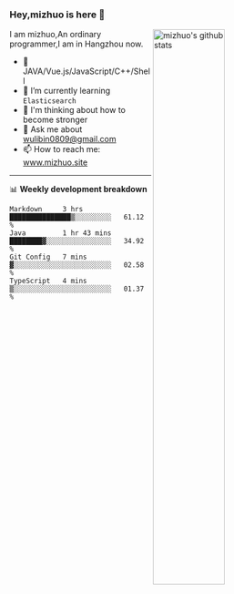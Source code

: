 ### Hey,mizhuo is here 👋

<img align="right" alt="mizhuo's github stats" width="50%" src="https://github-readme-stats.vercel.app/api?username=mizhuo&theme=tokyonight&show_icons=true">

I am mizhuo,An ordinary programmer,I am in Hangzhou now.

- 🔭 JAVA/Vue.js/JavaScript/C++/Shell
- 🌱 I’m currently learning `Elasticsearch`
- 🤔 I'm thinking about how to become stronger
- 💬 Ask me about wulibin0809@gmail.com
- 📫 How to reach me: www.mizhuo.site

---
📊 **Weekly development breakdown**

<!--START_SECTION:waka-->
```text
Markdown     3 hrs           ███████████████▒░░░░░░░░░   61.12 % 
Java         1 hr 43 mins    ████████▓░░░░░░░░░░░░░░░░   34.92 % 
Git Config   7 mins          ▓░░░░░░░░░░░░░░░░░░░░░░░░   02.58 % 
TypeScript   4 mins          ▒░░░░░░░░░░░░░░░░░░░░░░░░   01.37 % 
```
<!--END_SECTION:waka-->
